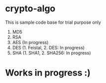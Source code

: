 # crypto-algo

This is sample code base for trial purpose only
1. MD5
2. RSA
3. AES (In progress)
4. DES (1. Feistal, 2. DES: In progress)
5. SHA (1. SHA1, 2. SHA256: In progress)

# Works in progress :)
